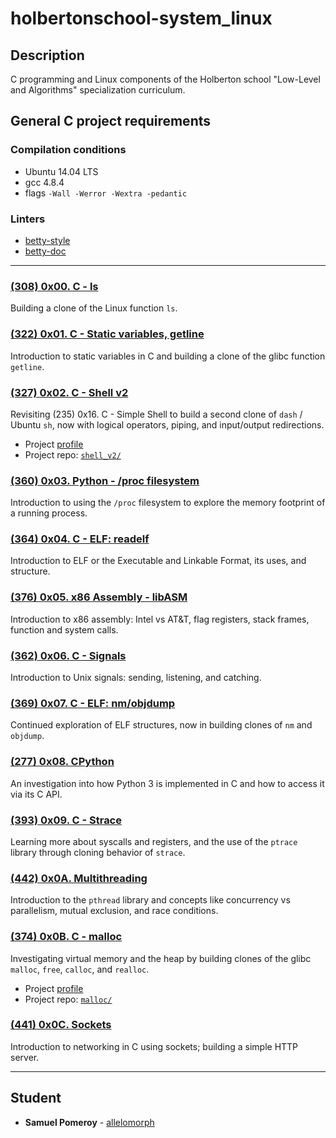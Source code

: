 # holbertonschool-system_linux

## Description
C programming and Linux components of the Holberton school "Low-Level and Algorithms" specialization curriculum.

## General C project requirements

### Compilation conditions
* Ubuntu 14.04 LTS
* gcc 4.8.4
* flags `-Wall -Werror -Wextra -pedantic`

### Linters
* [betty-style](https://github.com/holbertonschool/Betty/blob/master/betty-style.pl)
* [betty-doc](https://github.com/holbertonschool/Betty/blob/master/betty-doc.pl)

---

### [(308) 0x00. C - ls](./0x00-ls/)
Building a clone of the Linux function `ls`.

### [(322) 0x01. C - Static variables, getline](./0x01-getline/)
Introduction to static variables in C and building a clone of the glibc function `getline`.

### [(327) 0x02. C - Shell v2](https://github.com/allelomorph/shell_v2)
Revisiting (235) 0x16. C - Simple Shell to build a second clone of `dash` / Ubuntu `sh`, now with logical operators, piping, and input/output redirections.
* Project [profile](./0x02-shell_v2)
* Project repo: [`shell_v2/`](https://github.com/allelomorph/shell_v2)

### [(360) 0x03. Python - /proc filesystem](./0x03-proc_filesystem/)
Introduction to using the `/proc` filesystem to explore the memory footprint of a running process.

### [(364) 0x04. C - ELF: readelf](./0x04-readelf/)
Introduction to ELF or the Executable and Linkable Format, its uses, and structure.

### [(376) 0x05. x86 Assembly - libASM](./0x05-libasm/)
Introduction to x86 assembly: Intel vs AT&T, flag registers, stack frames, function and system calls.

### [(362) 0x06. C - Signals](./0x06-signals/)
Introduction to Unix signals: sending, listening, and catching.

### [(369) 0x07. C - ELF: nm/objdump](./0x07-nm_objdump/)
Continued exploration of ELF structures, now in building clones of `nm` and `objdump`.

### [(277) 0x08. CPython](./0x08_CPython/)
An investigation into how Python 3 is implemented in C and how to access it via its C API.

### [(393) 0x09. C - Strace](./0x09-strace/)
Learning more about syscalls and registers, and the use of the `ptrace` library through cloning behavior of `strace`.

### [(442) 0x0A. Multithreading](./0x0A-multithreading/)
Introduction to the `pthread` library and concepts like concurrency vs parallelism, mutual exclusion, and race conditions.

### [(374) 0x0B. C - malloc](https://github.com/allelomorph/malloc)
Investigating virtual memory and the heap by building clones of the glibc `malloc`, `free`, `calloc`, and `realloc`.
* Project [profile](./0x0B-malloc/)
* Project repo: [`malloc/`](https://github.com/allelomorph/malloc)

### [(441) 0x0C. Sockets](./0x0C-sockets/)
Introduction to networking in C using sockets; building a simple HTTP server.

---

## Student
* **Samuel Pomeroy** - [allelomorph](github.com/allelomorph)